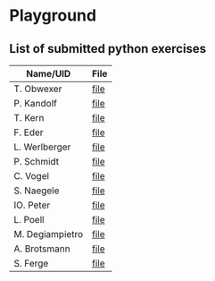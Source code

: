# Playground

## List of submitted python exercises 


| Name/UID      | File                               |
|---------------|------------------------------------|
| T. Obwexer    | [file](python_ex1/Ex_1_Obwexer.py) |
| P. Kandolf    | [file](python_ex1/kandolf.py)      |
| T. Kern       | [file](python_ex1/test-tk.txt)     |
| F. Eder       | [file](python_ex1/ederfl.py)       |
| L. Werlberger | [file](python_ex1/Werlberger.py)   |
| P. Schmidt    | [file](python_ex1/schmipeter.py)   |
| C. Vogel      | [file](python_ex1/chrisv.py)   |
| S. Naegele    | [file](python_ex1/solutuon_ex1_naegle.py)|
| IO. Peter     | [file](python_ex1/io-peter.py)     |
| L. Poell      | [file](python_ex1/exercises1_lennypoell.py)|
| M. Degiampietro | [file](python_ex1/degiampietro.py) |
| A. Brotsmann  | [file](python_ex1/1_2_Ex_TonyMCI.py) |
| S. Ferge      | [file](python_ex1/ferge1.py)       |